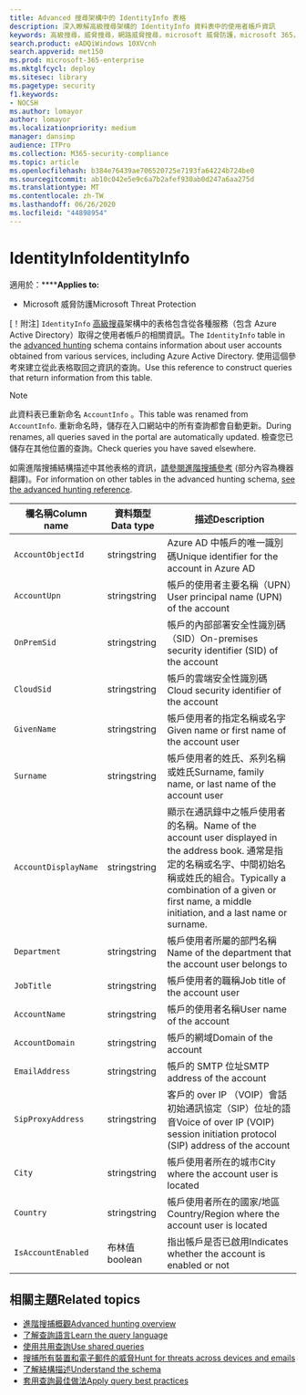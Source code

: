 ```yaml
---
title: Advanced 搜尋架構中的 IdentityInfo 表格
description: 深入瞭解高級搜尋架構的 IdentityInfo 資料表中的使用者帳戶資訊
keywords: 高級搜尋，威脅搜尋，網路威脅搜尋，microsoft 威脅防護，microsoft 365，mtp，m365，search，query，遙測，schema reference，kusto，table，column，data type，description，AccountInfo，IdentityInfo，account
search.product: eADQiWindows 10XVcnh
search.appverid: met150
ms.prod: microsoft-365-enterprise
ms.mktglfcycl: deploy
ms.sitesec: library
ms.pagetype: security
f1.keywords:
- NOCSH
ms.author: lomayor
author: lomayor
ms.localizationpriority: medium
manager: dansimp
audience: ITPro
ms.collection: M365-security-compliance
ms.topic: article
ms.openlocfilehash: b384e76439ae706520725e7193fa64224b724be0
ms.sourcegitcommit: ab10c042e5e9c6a7b2afef930ab0d247a6aa275d
ms.translationtype: MT
ms.contentlocale: zh-TW
ms.lasthandoff: 06/26/2020
ms.locfileid: "44898954"
---
```

# <a name="identityinfo"></a><span data-ttu-id="9febd-104">IdentityInfo</span><span class="sxs-lookup"><span data-stu-id="9febd-104">IdentityInfo</span></span>

<span data-ttu-id="9febd-105">適用於：\*\*\*\*</span><span class="sxs-lookup"><span data-stu-id="9febd-105">**Applies to:**</span></span>
- <span data-ttu-id="9febd-106">Microsoft 威脅防護</span><span class="sxs-lookup"><span data-stu-id="9febd-106">Microsoft Threat Protection</span></span>

<span data-ttu-id="9febd-107">[！附注] `IdentityInfo` [高級搜尋](advanced-hunting-overview.md)架構中的表格包含從各種服務（包含 Azure Active Directory）取得之使用者帳戶的相關資訊。</span><span class="sxs-lookup"><span data-stu-id="9febd-107">The `IdentityInfo` table in the [advanced hunting](advanced-hunting-overview.md) schema contains information about user accounts obtained from various services, including Azure Active Directory.</span></span> <span data-ttu-id="9febd-108">使用這個參考來建立從此表格取回之資訊的查詢。</span><span class="sxs-lookup"><span data-stu-id="9febd-108">Use this reference to construct queries that return information from this table.</span></span>

>[!NOTE]
><span data-ttu-id="9febd-109">此資料表已重新命名 `AccountInfo` 。</span><span class="sxs-lookup"><span data-stu-id="9febd-109">This table was renamed from `AccountInfo`.</span></span> <span data-ttu-id="9febd-110">重新命名時，儲存在入口網站中的所有查詢都會自動更新。</span><span class="sxs-lookup"><span data-stu-id="9febd-110">During renames, all queries saved in the portal are automatically updated.</span></span> <span data-ttu-id="9febd-111">檢查您已儲存在其他位置的查詢。</span><span class="sxs-lookup"><span data-stu-id="9febd-111">Check queries you have saved elsewhere.</span></span>

<span data-ttu-id="9febd-112">如需進階搜捕結構描述中其他表格的資訊，[請參閱進階搜捕參考](advanced-hunting-schema-tables.md) (部分內容為機器翻譯)。</span><span class="sxs-lookup"><span data-stu-id="9febd-112">For information on other tables in the advanced hunting schema, [see the advanced hunting reference](advanced-hunting-schema-tables.md).</span></span>

| <span data-ttu-id="9febd-113">欄名稱</span><span class="sxs-lookup"><span data-stu-id="9febd-113">Column name</span></span> | <span data-ttu-id="9febd-114">資料類型</span><span class="sxs-lookup"><span data-stu-id="9febd-114">Data type</span></span> | <span data-ttu-id="9febd-115">描述</span><span class="sxs-lookup"><span data-stu-id="9febd-115">Description</span></span> |
|-------------|-----------|-------------|
| `AccountObjectId` | <span data-ttu-id="9febd-116">string</span><span class="sxs-lookup"><span data-stu-id="9febd-116">string</span></span> | <span data-ttu-id="9febd-117">Azure AD 中帳戶的唯一識別碼</span><span class="sxs-lookup"><span data-stu-id="9febd-117">Unique identifier for the account in Azure AD</span></span> |
| `AccountUpn` | <span data-ttu-id="9febd-118">string</span><span class="sxs-lookup"><span data-stu-id="9febd-118">string</span></span> | <span data-ttu-id="9febd-119">帳戶的使用者主要名稱（UPN）</span><span class="sxs-lookup"><span data-stu-id="9febd-119">User principal name (UPN) of the account</span></span> |
| `OnPremSid` | <span data-ttu-id="9febd-120">string</span><span class="sxs-lookup"><span data-stu-id="9febd-120">string</span></span> | <span data-ttu-id="9febd-121">帳戶的內部部署安全性識別碼（SID）</span><span class="sxs-lookup"><span data-stu-id="9febd-121">On-premises security identifier (SID) of the account</span></span> |
| `CloudSid` | <span data-ttu-id="9febd-122">string</span><span class="sxs-lookup"><span data-stu-id="9febd-122">string</span></span> | <span data-ttu-id="9febd-123">帳戶的雲端安全性識別碼</span><span class="sxs-lookup"><span data-stu-id="9febd-123">Cloud security identifier of the account</span></span> |
| `GivenName` | <span data-ttu-id="9febd-124">string</span><span class="sxs-lookup"><span data-stu-id="9febd-124">string</span></span> | <span data-ttu-id="9febd-125">帳戶使用者的指定名稱或名字</span><span class="sxs-lookup"><span data-stu-id="9febd-125">Given name or first name of the account user</span></span> |
| `Surname` | <span data-ttu-id="9febd-126">string</span><span class="sxs-lookup"><span data-stu-id="9febd-126">string</span></span> | <span data-ttu-id="9febd-127">帳戶使用者的姓氏、系列名稱或姓氏</span><span class="sxs-lookup"><span data-stu-id="9febd-127">Surname, family name, or last name of the account user</span></span> |
| `AccountDisplayName` | <span data-ttu-id="9febd-128">string</span><span class="sxs-lookup"><span data-stu-id="9febd-128">string</span></span> | <span data-ttu-id="9febd-129">顯示在通訊錄中之帳戶使用者的名稱。</span><span class="sxs-lookup"><span data-stu-id="9febd-129">Name of the account user displayed in the address book.</span></span> <span data-ttu-id="9febd-130">通常是指定的名稱或名字、中間初始名稱或姓氏的組合。</span><span class="sxs-lookup"><span data-stu-id="9febd-130">Typically a combination of a given or first name, a middle initiation, and a last name or surname.</span></span> |
| `Department` | <span data-ttu-id="9febd-131">string</span><span class="sxs-lookup"><span data-stu-id="9febd-131">string</span></span> | <span data-ttu-id="9febd-132">帳戶使用者所屬的部門名稱</span><span class="sxs-lookup"><span data-stu-id="9febd-132">Name of the department that the account user belongs to</span></span> |
| `JobTitle` | <span data-ttu-id="9febd-133">string</span><span class="sxs-lookup"><span data-stu-id="9febd-133">string</span></span> | <span data-ttu-id="9febd-134">帳戶使用者的職稱</span><span class="sxs-lookup"><span data-stu-id="9febd-134">Job title of the account user</span></span> |
| `AccountName` | <span data-ttu-id="9febd-135">string</span><span class="sxs-lookup"><span data-stu-id="9febd-135">string</span></span> | <span data-ttu-id="9febd-136">帳戶的使用者名稱</span><span class="sxs-lookup"><span data-stu-id="9febd-136">User name of the account</span></span> |
| `AccountDomain` | <span data-ttu-id="9febd-137">string</span><span class="sxs-lookup"><span data-stu-id="9febd-137">string</span></span> | <span data-ttu-id="9febd-138">帳戶的網域</span><span class="sxs-lookup"><span data-stu-id="9febd-138">Domain of the account</span></span> |
| `EmailAddress` | <span data-ttu-id="9febd-139">string</span><span class="sxs-lookup"><span data-stu-id="9febd-139">string</span></span> | <span data-ttu-id="9febd-140">帳戶的 SMTP 位址</span><span class="sxs-lookup"><span data-stu-id="9febd-140">SMTP address of the account</span></span> |
| `SipProxyAddress` | <span data-ttu-id="9febd-141">string</span><span class="sxs-lookup"><span data-stu-id="9febd-141">string</span></span> | <span data-ttu-id="9febd-142">客戶的 over IP （VOIP）會話初始通訊協定（SIP）位址的語音</span><span class="sxs-lookup"><span data-stu-id="9febd-142">Voice of over IP (VOIP) session initiation protocol (SIP) address of the account</span></span> |
| `City` | <span data-ttu-id="9febd-143">string</span><span class="sxs-lookup"><span data-stu-id="9febd-143">string</span></span> | <span data-ttu-id="9febd-144">帳戶使用者所在的城市</span><span class="sxs-lookup"><span data-stu-id="9febd-144">City where the account user is located</span></span> |
| `Country` | <span data-ttu-id="9febd-145">string</span><span class="sxs-lookup"><span data-stu-id="9febd-145">string</span></span> | <span data-ttu-id="9febd-146">帳戶使用者所在的國家/地區</span><span class="sxs-lookup"><span data-stu-id="9febd-146">Country/Region where the account user is located</span></span> |
| `IsAccountEnabled` | <span data-ttu-id="9febd-147">布林值</span><span class="sxs-lookup"><span data-stu-id="9febd-147">boolean</span></span> | <span data-ttu-id="9febd-148">指出帳戶是否已啟用</span><span class="sxs-lookup"><span data-stu-id="9febd-148">Indicates whether the account is enabled or not</span></span> |

## <a name="related-topics"></a><span data-ttu-id="9febd-149">相關主題</span><span class="sxs-lookup"><span data-stu-id="9febd-149">Related topics</span></span>
- [<span data-ttu-id="9febd-150">進階搜捕概觀</span><span class="sxs-lookup"><span data-stu-id="9febd-150">Advanced hunting overview</span></span>](advanced-hunting-overview.md)
- [<span data-ttu-id="9febd-151">了解查詢語言</span><span class="sxs-lookup"><span data-stu-id="9febd-151">Learn the query language</span></span>](advanced-hunting-query-language.md)
- [<span data-ttu-id="9febd-152">使用共用查詢</span><span class="sxs-lookup"><span data-stu-id="9febd-152">Use shared queries</span></span>](advanced-hunting-shared-queries.md)
- [<span data-ttu-id="9febd-153">搜捕所有裝置和電子郵件的威脅</span><span class="sxs-lookup"><span data-stu-id="9febd-153">Hunt for threats across devices and emails</span></span>](advanced-hunting-query-emails-devices.md)
- [<span data-ttu-id="9febd-154">了解結構描述</span><span class="sxs-lookup"><span data-stu-id="9febd-154">Understand the schema</span></span>](advanced-hunting-schema-tables.md)
- [<span data-ttu-id="9febd-155">套用查詢最佳做法</span><span class="sxs-lookup"><span data-stu-id="9febd-155">Apply query best practices</span></span>](advanced-hunting-best-practices.md)
